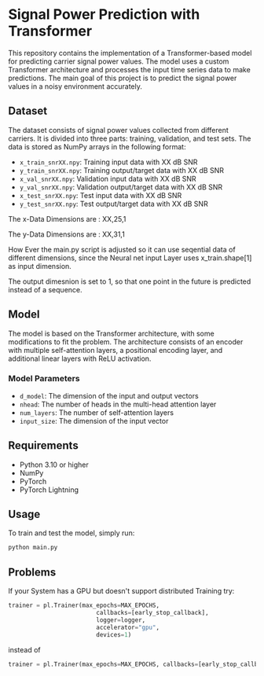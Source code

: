 # Signal Power Prediction with Transformer

This repository contains the implementation of a Transformer-based model for predicting carrier signal power values. The model uses a custom Transformer architecture and processes the input time series data to make predictions. The main goal of this project is to predict the signal power values in a noisy environment accurately.

## Dataset

The dataset consists of signal power values collected from different carriers. It is divided into three parts: training, validation, and test sets. The data is stored as NumPy arrays in the following format:

- `x_train_snrXX.npy`: Training input data with XX dB SNR
- `y_train_snrXX.npy`: Training output/target data with XX dB SNR
- `x_val_snrXX.npy`: Validation input data with XX dB SNR
- `y_val_snrXX.npy`: Validation output/target data with XX dB SNR
- `x_test_snrXX.npy`: Test input data with XX dB SNR
- `y_test_snrXX.npy`: Test output/target data with XX dB SNR

The x-Data Dimensions are : XX,25,1

The y-Data Dimensions are : XX,31,1


How Ever the main.py script is adjusted so it can use seqential data of different dimensions, since the Neural net input Layer uses x_train.shape[1] as input dimension.

The output dimesnion is set to 1, so that one point in the future is predicted instead of a sequence.




## Model

The model is based on the Transformer architecture, with some modifications to fit the problem. The architecture consists of an encoder with multiple self-attention layers, a positional encoding layer, and additional linear layers with ReLU activation.

### Model Parameters

- `d_model`: The dimension of the input and output vectors  
- `nhead`: The number of heads in the multi-head attention layer
- `num_layers`: The number of self-attention layers
- `input_size`: The dimension of the input vector
## Requirements

- Python 3.10 or higher
- NumPy
- PyTorch
- PyTorch Lightning

## Usage

To train and test the model, simply run:

```bash
python main.py
```

## Problems 

If your System has a GPU but doesn't support distributed Training try:

```python
trainer = pl.Trainer(max_epochs=MAX_EPOCHS,
                         callbacks=[early_stop_callback],
                         logger=logger,
                         accelerator="gpu",
                         devices=1)
```
instead of 

```python
trainer = pl.Trainer(max_epochs=MAX_EPOCHS, callbacks=[early_stop_callback], logger=logger)                     
```